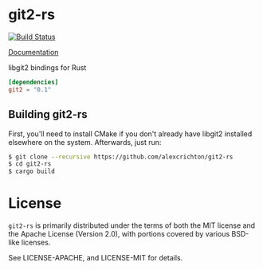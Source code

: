 # git2-rs

[![Build Status](https://travis-ci.org/alexcrichton/git2-rs.svg?branch=master)](https://travis-ci.org/alexcrichton/git2-rs)

[Documentation](http://alexcrichton.com/git2-rs/git2/index.html)

libgit2 bindings for Rust

```toml
[dependencies]
git2 = "0.1"
```

## Building git2-rs

First, you'll need to install CMake if you don't already have libgit2 installed
elsewhere on the system. Afterwards, just run:

```sh
$ git clone --recursive https://github.com/alexcrichton/git2-rs
$ cd git2-rs
$ cargo build
```

# License

`git2-rs` is primarily distributed under the terms of both the MIT license and
the Apache License (Version 2.0), with portions covered by various BSD-like
licenses.

See LICENSE-APACHE, and LICENSE-MIT for details.
